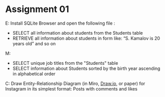 # Assignment 01

E: 
Install SQLite Browser and open the following file : 
* SELECT all information about students from the Students table
* RETRIEVE all information about students in form like: “S. Kamalov is 20 years old” and so on

M: 
* SELECT unique job titles from the "Students" table
* SELECT information about Students sorted by the birth year ascending in alphabetical order

C: Draw Entity-Relationship Diagram (in Miro, [Draw.io](http://draw.io), or paper) for Instagram in its simplest format: Posts with comments and likes
